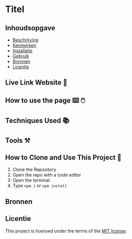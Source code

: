 # Titel

## Inhoudsopgave
  * [Beschrijving](#beschrijving)
  * [Kenmerken](#kenmerken)
  * [Installatie](#installatie)
  * [Gebruik](#gebruik)
  * [Bronnen](#bronnen)
  * [Licentie](#licentie)

## Live Link Website 🔗

## How to use the page ⌨️ 🖱️

## Techniques Used 📚

## Tools ⚒️

## How to Clone and Use This Project 👯
1. Clone the Repository
2. Open the repo with a code editor
3. Open the terminal
4. Type ```npm i``` or ```npm install```

## Bronnen

## Licentie

This project is licensed under the terms of the [MIT license](./LICENSE).
